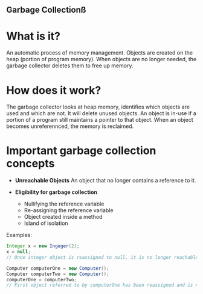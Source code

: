 ## Garbage Collectionß

# What is it?
An automatic process of memory management. Objects are created on the heap (portion of program memory). When objects are no longer needed, the garbage collector deletes them to free up memory. 

# How does it work?
The garbage collector looks at heap memory, identifies which objects are used and which are not. It will delete unused objects. An object is in-use if a portion of a program still maintains a pointer to that object. When an object becomes unreferennced, the memory is reclaimed.

# Important garbage collection concepts

* **Unreachable Objects**
An object that no longer contains a reference to it.

* **Eligibility for garbage collection**
  * Nullifying the reference variable
  * Re-assigning the reference variable
  * Object created inside a method
  * Island of isolation

Examples:
  ```java
  Integer x = new Ingeger(2);
  x = null;
  // Once integer object is reassigned to null, it is no longer reachable and will be removed by garbage collection.
  ```

  ```java
  Computer computerOne = new Computer();
  Computer computerTwo = new Computer();
  computerOne = computerTwo;
  // First object referred to by computerOne has been reassigned and is now available for garbage collection.
  ```
